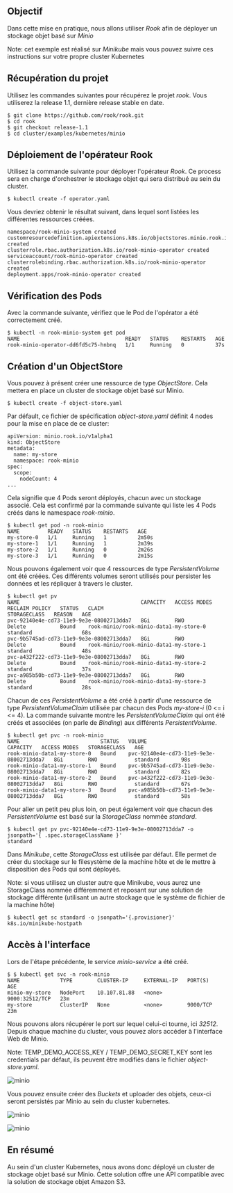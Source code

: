 ## Objectif

Dans cette mise en pratique, nous allons utiliser *Rook* afin de déployer un stockage objet basé sur *Minio*

Note: cet exemple est réalisé sur *Minikube* mais vous pouvez suivre ces instructions sur votre propre cluster Kubernetes

## Récupération du projet

Utilisez les commandes suivantes pour récupérez le projet *rook*. Vous utiliserez la release 1.1, dernière release stable en date.

```
$ git clone https://github.com/rook/rook.git
$ cd rook
$ git checkout release-1.1
$ cd cluster/examples/kubernetes/minio
```

## Déploiement de l'opérateur Rook

Utilisez la commande suivante pour déployer l'opérateur *Rook*. Ce process sera en charge d'orchestrer le stockage objet qui sera distribué au sein du cluster.

```
$ kubectl create -f operator.yaml
```

Vous devriez obtenir le résultat suivant, dans lequel sont listées les différentes ressources créées.

```
namespace/rook-minio-system created
customresourcedefinition.apiextensions.k8s.io/objectstores.minio.rook.io created
clusterrole.rbac.authorization.k8s.io/rook-minio-operator created
serviceaccount/rook-minio-operator created
clusterrolebinding.rbac.authorization.k8s.io/rook-minio-operator created
deployment.apps/rook-minio-operator created
```

## Vérification des Pods

Avec la commande suivante, vérifiez que le Pod de l'opérator a été correctement créé.

```
$ kubectl -n rook-minio-system get pod
NAME                                  READY   STATUS    RESTARTS   AGE
rook-minio-operator-dd6fd5c75-hnbnq   1/1     Running   0          37s
```

## Création d'un ObjectStore

Vous pouvez à présent créer une ressource de type *ObjectStore*. Cela mettera en place un cluster de stockage objet basé sur Minio.

```
$ kubectl create -f object-store.yaml
```

Par défault, ce fichier de spécification *object-store.yaml* définit 4 nodes pour la mise en place de ce cluster:

```
apiVersion: minio.rook.io/v1alpha1
kind: ObjectStore
metadata:
  name: my-store
  namespace: rook-minio
spec:
  scope:
    nodeCount: 4
...
```

Cela signifie que 4 Pods seront déployés, chacun avec un stockage associé. Cela est confirmé par la commande suivante qui liste les 4 Pods créés dans le namespace *rook-minio*.

```
$ kubectl get pod -n rook-minio
NAME         READY   STATUS    RESTARTS   AGE
my-store-0   1/1     Running   1          2m50s
my-store-1   1/1     Running   1          2m39s
my-store-2   1/1     Running   0          2m26s
my-store-3   1/1     Running   0          2m15s
```

Nous pouvons également voir que 4 ressources de type *PersistentVolume* ont été créées. Ces différents volumes seront utilisés pour persister les données et les répliquer à travers le cluster.

```
$ kubectl get pv
NAME                                       CAPACITY   ACCESS MODES   RECLAIM POLICY   STATUS   CLAIM                                    STORAGECLASS   REASON   AGE
pvc-92140e4e-cd73-11e9-9e3e-08002713dda7   8Gi        RWO            Delete           Bound    rook-minio/rook-minio-data1-my-store-0   standard                68s
pvc-9b5745ad-cd73-11e9-9e3e-08002713dda7   8Gi        RWO            Delete           Bound    rook-minio/rook-minio-data1-my-store-1   standard                48s
pvc-a432f222-cd73-11e9-9e3e-08002713dda7   8Gi        RWO            Delete           Bound    rook-minio/rook-minio-data1-my-store-2   standard                37s
pvc-a985b50b-cd73-11e9-9e3e-08002713dda7   8Gi        RWO            Delete           Bound    rook-minio/rook-minio-data1-my-store-3   standard                28s
```

Chacun de ces *PersistentVolume* a été créé à partir d'une ressource de type *PersistentVolumeClaim* utilisée par chacun des Pods *my-store-i* (0 <= i <= 4). La commande suivante montre les *PersistentVolumeClaim* qui ont été créés et associées (on parle de *Binding*) aux différents *PersistentVolume*.

```
$ kubectl get pvc -n rook-minio
NAME                          STATUS   VOLUME                                     CAPACITY   ACCESS MODES   STORAGECLASS   AGE
rook-minio-data1-my-store-0   Bound    pvc-92140e4e-cd73-11e9-9e3e-08002713dda7   8Gi        RWO            standard       98s
rook-minio-data1-my-store-1   Bound    pvc-9b5745ad-cd73-11e9-9e3e-08002713dda7   8Gi        RWO            standard       82s
rook-minio-data1-my-store-2   Bound    pvc-a432f222-cd73-11e9-9e3e-08002713dda7   8Gi        RWO            standard       67s
rook-minio-data1-my-store-3   Bound    pvc-a985b50b-cd73-11e9-9e3e-08002713dda7   8Gi        RWO            standard       58s
```

Pour aller un petit peu plus loin, on peut également voir que chacun des *PersistentVolume* est basé sur la *StorageClass* nommée *standard*.

```
$ kubectl get pv pvc-92140e4e-cd73-11e9-9e3e-08002713dda7 -o jsonpath='{ .spec.storageClassName }'
standard
```

Dans *Minikube*, cette *StorageClass* est utilisée par défaut. Elle permet de créer du stockage sur le filesystème de la machine hôte et de le mettre à disposition des Pods qui sont déployés.

Note: si vous utilisez un cluster autre que Minikube, vous aurez une StorageClass nommée différemment et reposant sur une solution de stockage différente (utilisant un autre stockage que le système de fichier de la machine hôte)

```
$ kubectl get sc standard -o jsonpath='{.provisioner}'
k8s.io/minikube-hostpath
```

## Accès à l'interface

Lors de l'étape précédente, le service *minio-service* a été créé.

```
$ $ kubectl get svc -n rook-minio
NAME             TYPE        CLUSTER-IP     EXTERNAL-IP   PORT(S)          AGE
minio-my-store   NodePort    10.107.81.88   <none>        9000:32512/TCP   23m
my-store         ClusterIP   None           <none>        9000/TCP         23m
```

Nous pouvons alors récupérer le port sur lequel celui-ci tourne, ici *32512*. Depuis chaque machine du cluster, vous pouvez alors accéder à l'interface Web de Minio.

Note: TEMP_DEMO_ACCESS_KEY / TEMP_DEMO_SECRET_KEY sont les credentials par défaut, ils peuvent être modifiés dans le fichier *object-store.yaml*.

![minio](./images/minio-1.png)


Vous pouvez ensuite créer des *Buckets* et uploader des objets, ceux-ci seront persistés par Minio au sein du cluster kubernetes.

![minio](./images/minio-2.png)

![minio](./images/minio-3.png)

## En résumé

Au sein d'un cluster Kubernetes, nous avons donc déployé un cluster de stockage objet basé sur Minio. Cette solution offre une API compatible avec la solution de stockage objet Amazon S3.
